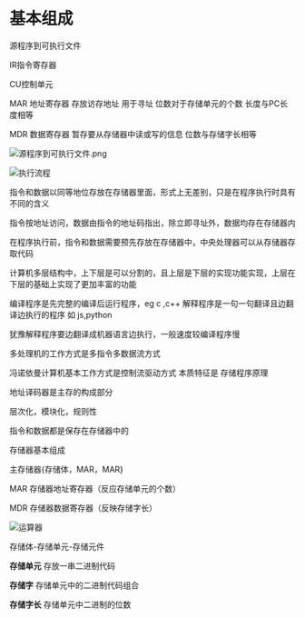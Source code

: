 # 基本组成

源程序到可执行文件

IR指令寄存器

CU控制单元

MAR 地址寄存器 存放访存地址 用于寻址 位数对于存储单元的个数 长度与PC长度相等

MDR 数据寄存器 暂存要从存储器中读或写的信息 位数与存储字长相等




![源程序到可执行文件.png](https://cdn.jsdelivr.net/gh/smartdoublej/note-img/源程序到可执行文件.png)





![执行流程](https://cdn.jsdelivr.net/gh/smartdoublej/note-img/执行流程.png)



指令和数据以同等地位存放在存储器里面，形式上无差别，只是在程序执行时具有不同的含义

指令按地址访问，数据由指令的地址码指出，除立即寻址外，数据均存在存储器内

在程序执行前，指令和数据需要预先存放在存储器中，中央处理器可以从存储器存取代码

计算机多层结构中，上下层是可以分割的，且上层是下层的实现功能实现，上层在下层的基础上实现了更加丰富的功能

编译程序是先完整的编译后运行程序，eg c ,c++ 解释程序是一句一句翻译且边翻译边执行的程序 如 js,python

犹豫解释程序要边翻译成机器语言边执行，一般速度较编译程序慢



多处理机的工作方式是多指令多数据流方式

冯诺依曼计算机基本工作方式是控制流驱动方式  本质特征是  存储程序原理

地址译码器是主存的构成部分

层次化，模块化，规则性



指令和数据都是保存在存储器中的



存储器基本组成

主存储器{存储体，MAR，MAR}

MAR 存储器地址寄存器（反应存储单元的个数）

MDR 存储器数据寄存器（反映存储字长）

![运算器](https://cdn.jsdelivr.net/gh/smartdoublej/note-img/运算器基本组成.png)

存储体-存储单元-存储元件



**存储单元** 存放一串二进制代码

**存储字** 存储单元中的二进制代码组合

**存储字长** 存储单元中二进制的位数

